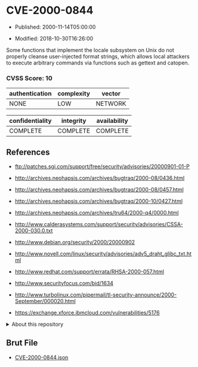 # CVE-2000-0844

- Published: 2000-11-14T05:00:00

- Modified: 2018-10-30T16:26:00

Some functions that implement the locale subsystem on Unix do not  properly cleanse user-injected format strings, which allows local attackers to execute arbitrary commands via functions such as gettext and catopen.

### CVSS Score: **10**

| authentication | complexity | vector |
| --- | --- | --- |
| NONE | LOW | NETWORK |

| confidentiality | integrity | availability |
| --- | --- | --- |
| COMPLETE | COMPLETE | COMPLETE |

## References

* ftp://patches.sgi.com/support/free/security/advisories/20000901-01-P

* http://archives.neohapsis.com/archives/bugtraq/2000-08/0436.html

* http://archives.neohapsis.com/archives/bugtraq/2000-08/0457.html

* http://archives.neohapsis.com/archives/bugtraq/2000-10/0427.html

* http://archives.neohapsis.com/archives/tru64/2000-q4/0000.html

* http://www.calderasystems.com/support/security/advisories/CSSA-2000-030.0.txt

* http://www.debian.org/security/2000/20000902

* http://www.novell.com/linux/security/advisories/adv5_draht_glibc_txt.html

* http://www.redhat.com/support/errata/RHSA-2000-057.html

* http://www.securityfocus.com/bid/1634

* http://www.turbolinux.com/pipermail/tl-security-announce/2000-September/000020.html

* https://exchange.xforce.ibmcloud.com/vulnerabilities/5176

<details>
<summary>About this repository</summary> 

  This repository is part of the project [Live Hack CVE](https://github.com/Live-Hack-CVE). Main website can be found [www.live-hack.org](https://www.live-hack.org) 
  
  Made by [Sn0wAlice](https://github.com/Sn0wAlice) for the people that care about security and need to have a feed of the latest CVEs. Hope you enjoy it, don't forget to star the repo and follow me on [Twitter](https://twitter.com/Sn0wAlice) and [Github](https://github.com/Sn0wAlice). And that is my [personnal website](https://www.alice-snow.me/)

  - [Home Page](https://github.com/Live-Hack-CVE)
  - [Framework](https://github.com/Live-Hack-CVE/cve-framework)
  - [CVE database](https://github.com/Live-Hack-CVE/full_database)
  - [Changelog](https://github.com/Live-Hack-CVE/Changelog)
</details>

## Brut File

* [CVE-2000-0844.json](https://raw.githubusercontent.com/Live-Hack-CVE/full_database/main/cves/2000/CVE-2000-0844.json)

